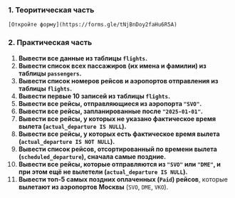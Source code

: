 ### **1. Теоритическая часть**
    [Откройте форму](https://forms.gle/tNjBnDoy2faHu6R5A)

### **2. Практическая часть**
    
1. **Вывести все данные из таблицы `flights`.**
2. **Вывести список всех пассажиров (их имена и фамилии) из таблицы `passengers`.**
3. **Вывести список номеров рейсов и аэропортов отправления из таблицы `flights`.**
4. **Вывести первые 10 записей из таблицы `flights`.**
5. **Вывести все рейсы, отправляющиеся из аэропорта `"SVO"`.**
6. **Вывести все рейсы, запланированные после `"2025-01-01"`.**
7. **Вывести все рейсы, у которых не указано фактическое время вылета (`actual_departure IS NULL`).**
8. **Вывести все рейсы, у которых есть фактическое время вылета (`actual_departure IS NOT NULL`).**
9. **Вывести список рейсов, отсортированный по времени вылета (`scheduled_departure`), сначала самые поздние.**
10. **Вывести все рейсы, которые отправляются из `"SVO"` или `"DME"`, и при этом ещё не вылетели (`actual_departure IS NULL`).**
11. **Вывести топ-5 самых поздних оплаченных (`Paid`) рейсов**, которые **вылетают из аэропортов Москвы** (`SVO`, `DME`, `VKO`).